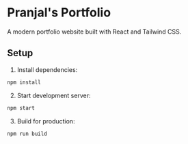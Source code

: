 # Pranjal's Portfolio

A modern portfolio website built with React and Tailwind CSS.

## Setup

1. Install dependencies:
```bash
npm install
```

2. Start development server:
```bash
npm start
```

3. Build for production:
```bash
npm run build
```